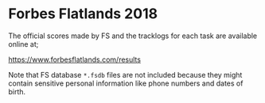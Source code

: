 # Forbes Flatlands 2018

The official scores made by FS and the tracklogs for each task are available
online at;

https://www.forbesflatlands.com/results

Note that FS database `*.fsdb` files are not included because they might
contain sensitive personal information like phone numbers and dates of birth.
